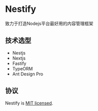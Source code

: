 # Nestify

致力于打造Nodejs平台最好用的内容管理框架

## 技术选型

- Nestjs
- Nextjs
- Fastify
- TypeORM
- Ant Design Pro

## 协议

  Nestify is [MIT licensed](LICENSE).
